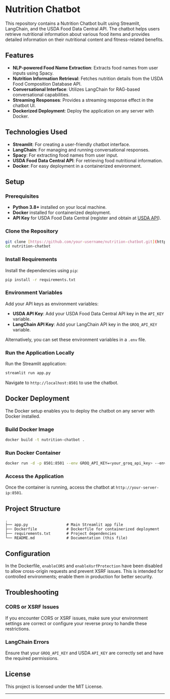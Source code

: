 # Nutrition Chatbot

This repository contains a Nutrition Chatbot built using Streamlit, LangChain, and the USDA Food Data Central API. The chatbot helps users retrieve nutritional information about various food items and provides detailed information on their nutritional content and fitness-related benefits.

## Features

- **NLP-powered Food Name Extraction**: Extracts food names from user inputs using Spacy.
- **Nutrition Information Retrieval**: Fetches nutrition details from the USDA Food Composition Database API.
- **Conversational Interface**: Utilizes LangChain for RAG-based conversational capabilities.
- **Streaming Responses**: Provides a streaming response effect in the chatbot UI.
- **Dockerized Deployment**: Deploy the application on any server with Docker.

## Technologies Used

- **Streamlit**: For creating a user-friendly chatbot interface.
- **LangChain**: For managing and running conversational responses.
- **Spacy**: For extracting food names from user input.
- **USDA Food Data Central API**: For retrieving food nutritional information.
- **Docker**: For easy deployment in a containerized environment.

## Setup

### Prerequisites

- **Python 3.8+** installed on your local machine.
- **Docker** installed for containerized deployment.
- **API Key** for USDA Food Data Central (register and obtain at [USDA API](https://fdc.nal.usda.gov/api-key-signup.html)).

### Clone the Repository

```bash
git clone [https://github.com/your-username/nutrition-chatbot.git](https://github.com/SahanAnjana/fitness_chatbot.git)
cd nutrition-chatbot
```

### Install Requirements

Install the dependencies using `pip`:

```bash
pip install -r requirements.txt
```

### Environment Variables

Add your API keys as environment variables:

- **USDA API Key**: Add your USDA Food Data Central API key in the `API_KEY` variable.
- **LangChain API Key**: Add your LangChain API key in the `GROQ_API_KEY` variable.

Alternatively, you can set these environment variables in a `.env` file.

### Run the Application Locally

Run the Streamlit application:

```bash
streamlit run app.py
```

Navigate to `http://localhost:8501` to use the chatbot.

## Docker Deployment

The Docker setup enables you to deploy the chatbot on any server with Docker installed.

### Build Docker Image

```bash
docker build -t nutrition-chatbot .
```

### Run Docker Container

```bash
docker run -d -p 8501:8501 --env GROQ_API_KEY=<your_groq_api_key> --env API_KEY=<your_usda_api_key> nutrition-chatbot
```

### Access the Application

Once the container is running, access the chatbot at `http://your-server-ip:8501`.

## Project Structure

```plaintext
.
├── app.py                 # Main Streamlit app file
├── Dockerfile             # Dockerfile for containerized deployment
├── requirements.txt       # Project dependencies
└── README.md              # Documentation (this file)
```

## Configuration

In the Dockerfile, `enableCORS` and `enableXsrfProtection` have been disabled to allow cross-origin requests and prevent XSRF issues. This is intended for controlled environments; enable them in production for better security.

## Troubleshooting

### CORS or XSRF Issues

If you encounter CORS or XSRF issues, make sure your environment settings are correct or configure your reverse proxy to handle these restrictions.

### LangChain Errors

Ensure that your `GROQ_API_KEY` and USDA `API_KEY` are correctly set and have the required permissions.

## License

This project is licensed under the MIT License.

---
